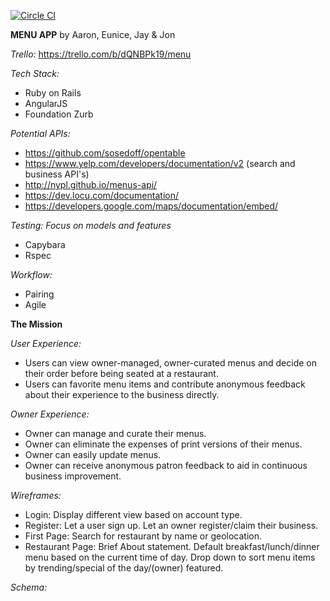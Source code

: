 [![Circle CI](https://circleci.com/gh/nyc-copperheads-2016/menu.svg?style=svg)](https://circleci.com/gh/nyc-copperheads-2016/menu)

<b>MENU APP</b>
by Aaron, Eunice, Jay & Jon

*Trello:* https://trello.com/b/dQNBPk19/menu

*Tech Stack:* 
- Ruby on Rails
- AngularJS
- Foundation Zurb

*Potential APIs:*
- https://github.com/sosedoff/opentable
- https://www.yelp.com/developers/documentation/v2 (search and business API's) 
- http://nypl.github.io/menus-api/
- https://dev.locu.com/documentation/
- https://developers.google.com/maps/documentation/embed/

*Testing: Focus on models and features*
- Capybara 
- Rspec 

*Workflow:* 
- Pairing 
- Agile

<b>The Mission</b>

*User Experience:*
- Users can view owner-managed, owner-curated menus and decide on their order before being seated at a restaurant.
- Users can favorite menu items and contribute anonymous feedback about their experience to the business directly.

*Owner Experience:*
- Owner can manage and curate their menus.
- Owner can eliminate the expenses of print versions of their menus.
- Owner can easily update menus.
- Owner can receive anonymous patron feedback to aid in continuous business improvement.

*Wireframes:*
- Login: Display different view based on account type.
- Register: 
  Let a user sign up.
  Let an owner register/claim their business.
- First Page: Search for restaurant by name or geolocation. 
- Restaurant Page:
  Brief About statement.
  Default breakfast/lunch/dinner menu based on the current time of day.
  Drop down to sort menu items by trending/special of the day/(owner) featured.

*Schema:*
<img>
